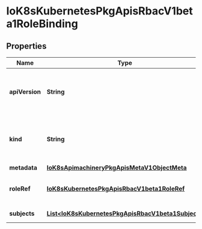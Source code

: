 
# IoK8sKubernetesPkgApisRbacV1beta1RoleBinding

## Properties
Name | Type | Description | Notes
------------ | ------------- | ------------- | -------------
**apiVersion** | **String** | APIVersion defines the versioned schema of this representation of an object. Servers should convert recognized schemas to the latest internal value, and may reject unrecognized values. More info: https://git.k8s.io/community/contributors/devel/api-conventions.md#resources |  [optional]
**kind** | **String** | Kind is a string value representing the REST resource this object represents. Servers may infer this from the endpoint the client submits requests to. Cannot be updated. In CamelCase. More info: https://git.k8s.io/community/contributors/devel/api-conventions.md#types-kinds |  [optional]
**metadata** | [**IoK8sApimachineryPkgApisMetaV1ObjectMeta**](IoK8sApimachineryPkgApisMetaV1ObjectMeta.md) | Standard object&#39;s metadata. |  [optional]
**roleRef** | [**IoK8sKubernetesPkgApisRbacV1beta1RoleRef**](IoK8sKubernetesPkgApisRbacV1beta1RoleRef.md) | RoleRef can reference a Role in the current namespace or a ClusterRole in the global namespace. If the RoleRef cannot be resolved, the Authorizer must return an error. | 
**subjects** | [**List&lt;IoK8sKubernetesPkgApisRbacV1beta1Subject&gt;**](IoK8sKubernetesPkgApisRbacV1beta1Subject.md) | Subjects holds references to the objects the role applies to. | 




